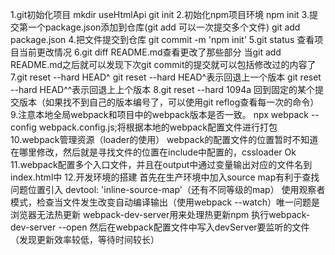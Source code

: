 1.git初始化项目
  mkdir useHtmlApi
  git init
2.初始化npm项目环境
  npm init
3.提交第一个package.json添加到仓库(git add 可以一次提交多个文件)
  git add package.json
4.把文件提交到仓库
  git commit -m 'npm init'
5.git status 查看项目当前更改情况
6.git diff README.md查看更改了那些部分
  当git add README.md之后就可以发现下次git commit的提交就可以包括修改过的内容了
7.git reset --hard HEAD^
  git reset --hard HEAD^表示回退上一个版本
  git reset --hard HEAD^^表示回退上上个版本
8.git reset --hard 1094a
  回到固定的某个提交版本（如果找不到自己的版本编号了，可以使用git reflog查看每一次的命令）  
9.注意本地全局webpack和项目中的webpack版本是否一致。
  npx webpack --config webpack.config.js;将根据本地的webpack配置文件进行打包
10.webpack管理资源（loader的使用）
  webpack的配置文件的位置暂时不知道在哪里修改，然后就是寻找文件的位置在include中配置的，cssloader Ok
11.webpack配置多个入口文件，并且在output中通过变量输出对应的文件名到index.html中
12.开发环境的搭建
  首先在生产环境中加入source map有利于查找问题位置引入 devtool: 'inline-source-map'（还有不同等级的map）
  使用观察者模式，检查当文件发生改变自动编译输出（使用webpack --watch）唯一问题是浏览器无法热更新
  webpack-dev-server用来处理热更新npm 执行webpack-dev-server --open 然后在webpack配置文件中写入devServer要监听的文件（发现更新效率较低，等待时间较长）

